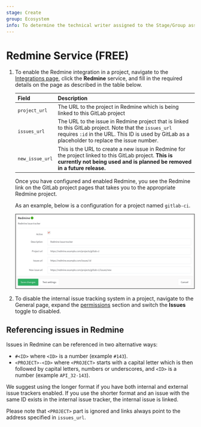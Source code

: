 ```yaml
---
stage: Create
group: Ecosystem
info: To determine the technical writer assigned to the Stage/Group associated with this page, see https://about.gitlab.com/handbook/engineering/ux/technical-writing/#assignments
---
```


# Redmine Service **(FREE)**

1. To enable the Redmine integration in a project, navigate to the
   [Integrations page](overview.md#accessing-integrations), click
   the **Redmine** service, and fill in the required details on the page as described
   in the table below.

   | Field | Description |
   | ----- | ----------- |
   | `project_url`   | The URL to the project in Redmine which is being linked to this GitLab project |
   | `issues_url`    | The URL to the issue in Redmine project that is linked to this GitLab project. Note that the `issues_url` requires `:id` in the URL. This ID is used by GitLab as a placeholder to replace the issue number. |
   | `new_issue_url` | This is the URL to create a new issue in Redmine for the project linked to this GitLab project. **This is currently not being used and is planned be removed in a future release.** |

   Once you have configured and enabled Redmine, you see the Redmine link on the GitLab project pages that takes you to the appropriate Redmine project.

   As an example, below is a configuration for a project named `gitlab-ci`.

   ![Redmine configuration](img/redmine_configuration.png)

1. To disable the internal issue tracking system in a project, navigate to the General page, expand the [permissions](../settings/index.md#sharing-and-permissions) section and switch the **Issues** toggle to disabled.

## Referencing issues in Redmine

Issues in Redmine can be referenced in two alternative ways:

- `#<ID>` where `<ID>` is a number (example `#143`).
- `<PROJECT>-<ID>` where `<PROJECT>` starts with a capital letter which is
  then followed by capital letters, numbers or underscores, and `<ID>` is
  a number (example `API_32-143`).

We suggest using the longer format if you have both internal and external issue trackers enabled. If you use the shorter format and an issue with the same ID exists in the internal issue tracker, the internal issue is linked.

Please note that `<PROJECT>` part is ignored and links always point to the
address specified in `issues_url`.

